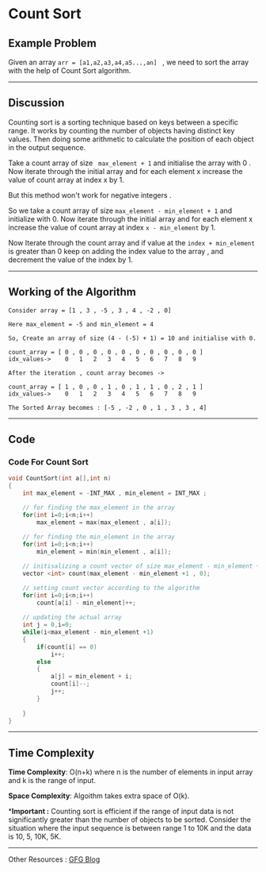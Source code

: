 # Count Sort

## Example Problem

Given an array `arr = [a1,a2,a3,a4,a5...,an] ` , we need to sort the array with the help of Count Sort algorithm.

<hr>

## Discussion

Counting sort is a sorting technique based on keys between a specific range. It works by counting the number of objects having distinct key values. Then doing some arithmetic to calculate the position of each object in the output sequence.

Take a count array of size ` max_element + 1` and initialise the array with 0 . Now iterate through the initial array and for each element x increase the value of count array at index x by 1.

But this method won't work for negative integers .

So we take a count array of size `max_element - min_element + 1` and initialize with 0. Now iterate through the initial array and for each element x increase the value of count array at index `x - min_element` by 1.

Now Iterate through the count array and if value at the `index + min_element` is greater than 0 keep on adding the index value to the array , and decrement the value of the index by 1.

<hr>

## Working of the Algorithm

```
Consider array = [1 , 3 , -5 , 3 , 4 , -2 , 0]

Here max_element = -5 and min_element = 4

So, Create an array of size (4 - (-5) + 1) = 10 and initialise with 0.

count_array = [ 0 , 0 , 0 , 0 , 0 , 0 , 0 , 0 , 0 , 0 ]
idx_values->    0   1   2   3   4   5   6   7   8   9

After the iteration , count array becomes ->

count_array = [ 1 , 0 , 0 , 1 , 0 , 1 , 1 , 0 , 2 , 1 ]
idx_values->    0   1   2   3   4   5   6   7   8   9

The Sorted Array becomes : [-5 , -2 , 0 , 1 , 3 , 3 , 4]
```

<hr>

## Code

### Code For Count Sort

```cpp
void CountSort(int a[],int n)
{
    int max_element = -INT_MAX , min_element = INT_MAX ;

    // for finding the max_element in the array
    for(int i=0;i<n;i++)
        max_element = max(max_element , a[i]);
    
    // for finding the min_element in the array
    for(int i=0;i<n;i++)
        min_element = min(min_element , a[i]);

    // initisalizing a count vector of size max_element - min_element + 1
    vector <int> count(max_element - min_element +1 , 0);

    // setting count vector according to the algorithm
    for(int i=0;i<n;i++)
        count[a[i] - min_element]++;
    
    // updating the actual array
    int j = 0,i=0;
    while(i<max_element - min_element +1)
    {
        if(count[i] == 0)
            i++;
        else
        {
            a[j] = min_element + i;
            count[i]--;
            j++;
        }
        
    }
}
```

<hr>

## Time Complexity

**Time Complexity**: O(n+k) where n is the number of elements in input array and k is the range of input. 

**Space Complexity**: Algoithm takes extra space of O(k).

***Important :** Counting sort is efficient if the range of input data is not significantly greater than the number of objects to be sorted. Consider the situation where the input sequence is between range 1 to 10K and the data is 10, 5, 10K, 5K. 

<hr>

Other Resources : [GFG Blog](https://www.geeksforgeeks.org/counting-sort/)